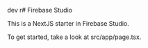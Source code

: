  dev r# Firebase Studio

This is a NextJS starter in Firebase Studio.

To get started, take a look at src/app/page.tsx.
